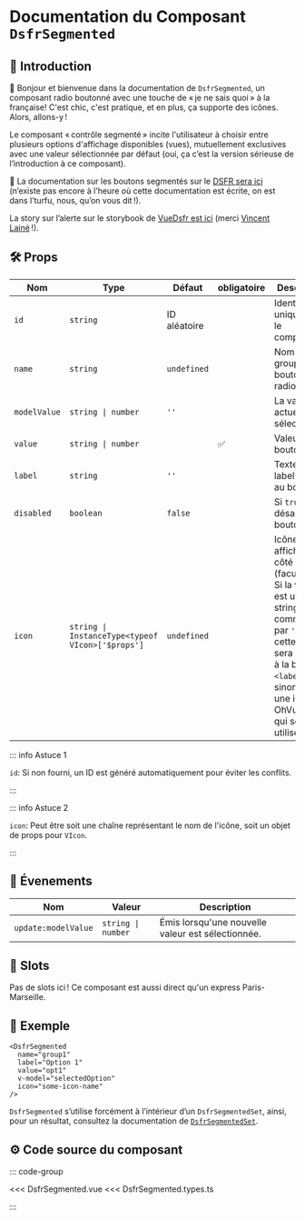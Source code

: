 # Documentation du Composant `DsfrSegmented`

## 🌟 Introduction

👋 Bonjour et bienvenue dans la documentation de `DsfrSegmented`, un composant radio boutonné avec une touche de « je ne sais quoi » à la française! C'est chic, c'est pratique, et en plus, ça supporte des icônes. Alors, allons-y !

Le composant « contrôle segmenté » incite l'utilisateur à choisir entre plusieurs options d'affichage disponibles (vues), mutuellement exclusives avec une valeur sélectionnée par défaut (oui, ça c’est la version sérieuse de l’introduction à ce composant).

🏅 La documentation sur les boutons segmentés sur le [DSFR sera ici](https://www.systeme-de-design.gouv.fr/elements-d-interface/composants/controle-segmente) (n’existe pas encore à l’heure où cette documentation est écrite, on est dans l’turfu, nous, qu’on vous dit !).

<VIcon name="vi-file-type-storybook" /> La story sur l’alerte sur le storybook de [VueDsfr est ici](https://storybook.vue-ds.fr/?path=/docs/composants-dsfrsegmented--docs) (merci [Vincent Lainé](https://github.com/vincentlaine/) !).

## 🛠️ Props

| Nom        | Type                                     | Défaut              | obligatoire |  Description                                                       |
|------------|------------------------------------------|----------------     | ----        | -------------------------------------------------------------------|
| `id`       | `string`                                 | ID aléatoire        |             |  Identifiant unique pour le composant.                             |
| `name`     | `string`                                 | `undefined`         |             |  Nom du groupe de boutons radio.                                   |
| `modelValue` | `string \| number`                     | `''`                |             |  La valeur actuellement sélectionnée.                              |
| `value`    | `string \| number`                       |                     | ✅          |  Valeur du bouton radio.                                           |
| `label`    | `string`                                 | `''`                |             |  Texte du label associé au bouton.                                 |
| `disabled` | `boolean`                                | `false`             |             |  Si `true`, désactive le bouton radio.                             |
| `icon`     | `string \| InstanceType<typeof VIcon>['$props']` | `undefined` |             |  Icône à afficher à côté du label (facultatif). Si la valeur est une string commençant par `'fr-'`, cette classe sera ajoutée à la balise `<label>`, sinon c’est une icône OhVueIcon qui sera utilisée                        |

::: info Astuce 1

`id`: Si non fourni, un ID est généré automatiquement pour éviter les conflits.

:::

::: info Astuce 2

`icon`: Peut être soit une chaîne représentant le nom de l'icône, soit un objet de props pour `VIcon`.

:::

## 📡 Évenements

| Nom                | Valeur               | Description                                  |
|--------------------|----------------------|----------------------------------------------|
| `update:modelValue` | `string \| number`   | Émis lorsqu'une nouvelle valeur est sélectionnée. |

## 🧩 Slots

Pas de slots ici ! Ce composant est aussi direct qu'un express Paris-Marseille.

## 📝 Exemple

```vue
<DsfrSegmented
  name="group1"
  label="Option 1"
  value="opt1"
  v-model="selectedOption"
  icon="some-icon-name"
/>
```

`DsfrSegmented` s’utilise forcément à l’intérieur d’un `DsfrSegmentedSet`, ainsi, pour un résultat, consultez la documentation de [`DsfrSegmentedSet`](/composants/DsfrSegmentedSet).

## ⚙️ Code source du composant

::: code-group

<<< DsfrSegmented.vue
<<< DsfrSegmented.types.ts

:::
